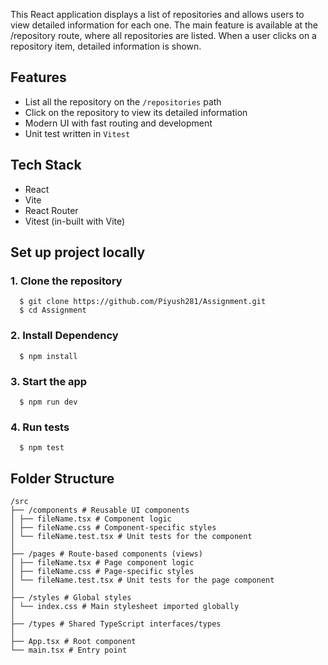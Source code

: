 This React application displays a list of repositories and allows users to view detailed information for each one. The main feature is available at the /repository route, where all repositories are listed. When a user clicks on a repository item, detailed information is shown.

## Features

- List all the repository on the `/repositories` path
- Click on the repository to view its detailed information
- Modern UI with fast routing and development
- Unit test written in `Vitest`

## Tech Stack

- React
- Vite
- React Router
- Vitest (in-built with Vite)

## Set up project locally
### 1. Clone the repository
      $ git clone https://github.com/Piyush281/Assignment.git
      $ cd Assignment

### 2. Install Dependency
      $ npm install

### 3. Start the app
      $ npm run dev

### 4. Run tests
      $ npm test


## Folder Structure

``` text
/src
├── /components # Reusable UI components
│ ├── fileName.tsx # Component logic
│ ├── fileName.css # Component-specific styles
│ └── fileName.test.tsx # Unit tests for the component
│
├── /pages # Route-based components (views)
│ ├── fileName.tsx # Page component logic
│ ├── fileName.css # Page-specific styles
│ └── fileName.test.tsx # Unit tests for the page component
│
├── /styles # Global styles
│ └── index.css # Main stylesheet imported globally
│
├── /types # Shared TypeScript interfaces/types
│
├── App.tsx # Root component
└── main.tsx # Entry point
```